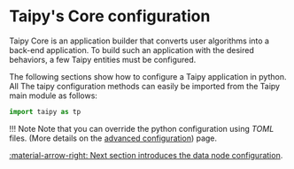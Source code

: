 # Taipy's Core configuration

Taipy Core is an application builder that converts user algorithms into a back-end application. To build such
an application with the desired behaviors, a few Taipy entities must be configured.

The following sections show how to configure a Taipy application in python. All The taipy configuration methods can
easily be imported from the Taipy main module as follows:

```python
import taipy as tp
```

!!! Note
    Note that you can override the python configuration using _TOML_ files. (More details on the
    [advanced configuration](advanced-config.md)) page.

[:material-arrow-right: Next section introduces the data node configuration](data-node-config.md).
